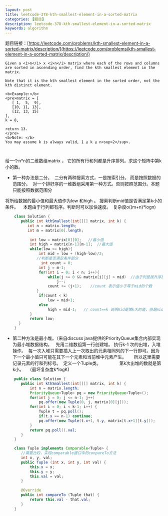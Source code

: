 ```yaml
---
layout: post
title: leetcode-378-kth-smallest-element-in-a-sorted-matrix
categories: [题目] 
description: leetcode-378-kth-smallest-element-in-a-sorted-matrix
keywords: algorithm
---
```


题目链接：[https://leetcode.com/problems/kth-smallest-element-in-a-sorted-matrix/description/](https://leetcode.com/problems/kth-smallest-element-in-a-sorted-matrix/description/)  

    Given a <i>n</i> x <i>n</i> matrix where each of the rows and columns are sorted in ascending order, find the kth smallest element in the matrix.
    
    Note that it is the kth smallest element in the sorted order, not the kth distinct element.
    
    <b>Example:</b>
    <pre>matrix = [
       [ 1,  5,  9],
       [10, 11, 13],
       [12, 13, 15]
    ],
    k = 8,
    
    return 13.
    </pre>
    <b>Note: </b>
    You may assume k is always valid, 1 ≤ k ≤ n<sup>2</sup>.
    
     
    
    

 给一个n*n的二维数组matrix ， 它的所有行和列都是升序排列。求这个矩阵中第k小的数。    

*   第一种办法是二分。  二分有两种搜索方式，一是按索引分。 而是按照数据的范围分。  对一个排好序的一维数组采用第一种方式。否则按照范围分。本题只能按照数据范围分

将所给数据的最小值和最大值作为low 和high 。 搜索判断mid值是否满足第k小的条件。    本题由于行列都有序。判断时可以加快速度。  复杂度o((m+n)*logn)  

```java
    class Solution {
       public int kthSmallest(int[][] matrix, int k) {
          int n = matrix.length;
          int m = matrix[0].length;
           
           int low = matrix[0][0];   //最小值
           int high = matrix[n-1][m-1];  //最大值
           while(low <= high){
               int mid = low + (high-low)/2;
              //判断是否满足条件部分
                int count = 0;
               int j = m-1;
               for(int i = 0; i < n; i++){
                   while(j >= 0 && matrix[i][j] > mid)  //由于列是按升序排列，j可以不必每次从数组尾部开始减
                       j--;
                   count += (j+1);    //count 表示值小于等于mid的个数
              }
               if(count < k)   
                   low = mid+1;
               else    
                   high = mid-1;   // count==k 说明mid是第k大的值，但是mid可能不在原数组中。所以不能直接返回mid。应继续搜索
           }
           return low;
      }
    }
```


*   第二种方法是最小堆。（来自discuss java提供的PriorityQueue集合内部实现为最小堆数据结构。   先用二维数组第一行创建堆。 执行k-1 次的出堆，入堆操作。  每一次入堆只需要插入上一次取出的元素相同列的下一行即可。因为下一个最小值只可能在其下一个元素和当前堆中元素产生。      所以这里需要记录元素的行和列标号。  定义一个Tuple类。               第k次出堆的数就是第k小。   （最坏复杂度k*logK)

```java
    public class Solution {
       public int kthSmallest(int[][] matrix, int k) {
           int n = matrix.length;
           PriorityQueue<Tuple> pq = new PriorityQueue<Tuple>();
           for(int j = 0; j <= n-1; j++) 
               pq.offer(new Tuple(0, j, matrix[0][j]));
           for(int i = 0; i < k-1; i++) {
               Tuple t = pq.poll();
               if(t.x == n-1) continue;
               pq.offer(new Tuple(t.x+1, t.y, matrix[t.x+1][t.y]));
           }
           return pq.poll().val;
       }
    }

    class Tuple implements Comparable<Tuple> {
       //需要比较，实现comparable接口中的conpareTo方法
       int x, y, val;
       public Tuple (int x, int y, int val) {
           this.x = x;
           this.y = y;
           this.val = val;
       }
       
       @Override
       public int compareTo (Tuple that) {
           return this.val - that.val;  
       }
    }
```
